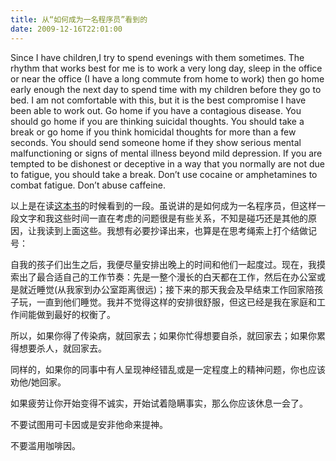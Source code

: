```yaml
---
title: 从“如何成为一名程序员”看到的
date: 2009-12-16T22:01:00
---
```


<!--more-->
Since I have children,I try to spend evenings with them sometimes. The rhythm that works best for me is to work a very long day, sleep in the office or near the office (I have a long commute from home to work) then go home early enough the next day to spend time with my children before they go to bed. I am not comfortable with this, but it is the best compromise I have been able to work out. Go home if you have a contagious disease. You should go home if you are thinking suicidal thoughts. You should take a break or go home if you think homicidal thoughts for more than a few seconds. You should send someone home if they show serious mental malfunctioning or signs of mental illness beyond mild depression. If you are tempted to be dishonest or deceptive in a way that you normally are not due to fatigue, you should take a break. Don’t use cocaine or amphetamines to combat fatigue. Don’t abuse caffeine.

以上是在读[这本书](http://www.douban.com/subject/3444750/)的时候看到的一段。虽说讲的是如何成为一名程序员，但这样一段文字和我这些时间一直在考虑的问题很是有些关系，不知是碰巧还是其他的原因，让我读到上面这些。我想有必要抄译出来，也算是在思考绳索上打个结做记号：

自我的孩子们出生之后，我便尽量安排出晚上的时间和他们一起度过。现在，我摸索出了最合适自己的工作节奏：先是一整个漫长的白天都在工作，然后在办公室或是就近睡觉(从我家到办公室距离很远)；接下来的那天我会及早结束工作回家陪孩子玩，一直到他们睡觉。我并不觉得这样的安排很舒服，但这已经是我在家庭和工作间能做到最好的权衡了。

所以，如果你得了传染病，就回家去；如果你忙得想要自杀，就回家去；如果你累得想要杀人，就回家去。

同样的，如果你的同事中有人呈现神经错乱或是一定程度上的精神问题，你也应该劝他/她回家。

如果疲劳让你开始变得不诚实，开始试着隐瞒事实，那么你应该休息一会了。

不要试图用可卡因或是安非他命来提神。

不要滥用咖啡因。
